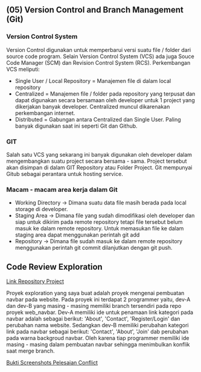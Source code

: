 ## (05) Version Control and Branch Management (Git)

### Version Control System
Version Control digunakan untuk memperbarui versi suatu file / folder dari source code program. Selain Version Control System (VCS) ada juga Souce Code Manager (SCM) dan Revision Control System (RCS). Perkembangan VCS meliputi:
   - Single User / Local Repository = Manajemen file di dalam local repository
   - Centralized = Manajemen file / folder pada repository yang terpusat dan dapat digunakan secara bersamaan oleh developer untuk 1 project yang dikerjakan banyak developer. Centralized muncul dikarenakan perkembangan internet.
   - Distributed = Gabungan antara Centralized dan Single User. Paling banyak digunakan saat ini seperti Git dan Github.

### GIT
Salah satu VCS yang sekarang ini banyak digunakan oleh developer dalam mengembangkan suatu project secara bersama - sama. Project tersebut akan disimpan di dalam GIT Repository atau Folder Project. Git mempunyai Gitub sebagai perantara untuk hosting service. 

### Macam - macam area kerja dalam Git
   - Working Directory -> Dimana suatu data file masih berada pada local storage di developer.
   - Staging Area -> Dimana file yang sudah dimodifikasi oleh developer dan siap untuk dikirim pada remote repository tetapi file tersebut belum masuk ke dalam remote repository. Untuk memasukan file ke dalam staging area dapat menggunakan perintah git add
   - Repository -> Dimana file sudah masuk ke dalam remote repository menggunakan perintah git commit dilanjutkan dengan git push.

## Code Review Exploration
[Link Repository Project](https://github.com/RenaldoSuryaSaputra/web_navbar.git)

Proyek exploration yang saya buat adalah proyek mengenai pembuatan navbar pada website. Pada proyek ini terdapat 2 programmer yaitu, dev-A dan dev-B yang masing - masing memiliki branch tersendiri pada repo proyek web_navbar. Dev-A memiliki ide untuk penamaan link kategori pada navbar adalah sebagai berikut: 'About', 'Contact', 'Register/Login' dan perubahan nama website. Sedangkan dev-B memiliki perubahan kategori link pada navbar sebagai berikut: 'Contact', 'About', 'Join' dab perubahan pada warna backgroud navbar.
Oleh karena tiap programmer memiliki ide masing - masing dalam pembuatan navbar sehingga menimbulkan konflik saat merge branch.  

[Bukti Screenshots Pelesaian Conflict](https://drive.google.com/drive/folders/1gAlKYA-QuHVqLUG5lhnjXfz0DzQasuq4?usp=share_link)
